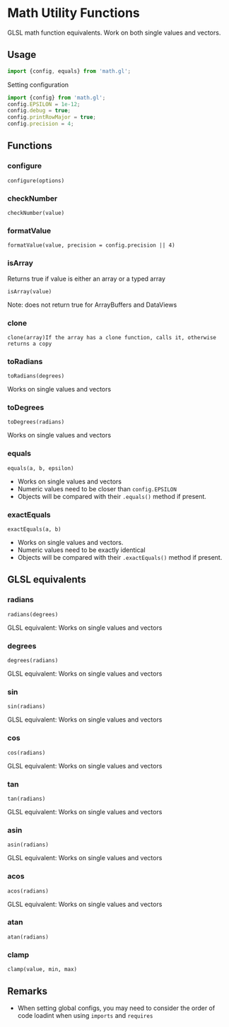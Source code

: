# Math Utility Functions

GLSL math function equivalents. Work on both single values and vectors.


## Usage

```js
import {config, equals} from 'math.gl';
```

Setting configuration
```js
import {config} from 'math.gl';
config.EPSILON = 1e-12;
config.debug = true;
config.printRowMajor = true;
config.precision = 4;
```

## Functions

### configure

`configure(options)`


### checkNumber

`checkNumber(value)`


### formatValue

`formatValue(value, precision = config.precision || 4)`


### isArray

Returns true if value is either an array or a typed array

`isArray(value)`

Note: does not return true for ArrayBuffers and DataViews


### clone

`clone(array)If the array has a clone function, calls it, otherwise returns a copy`


### toRadians

`toRadians(degrees)`

Works on single values and vectors


### toDegrees

`toDegrees(radians)`

Works on single values and vectors


### equals

`equals(a, b, epsilon)`

- Works on single values and vectors
- Numeric values need to be closer than `config.EPSILON`
- Objects will be compared with their `.equals()` method if present.


### exactEquals

`exactEquals(a, b)`

- Works on single values and vectors.
- Numeric values need to be exactly identical
- Objects will be compared with their `.exactEquals()` method if present.


## GLSL equivalents

### radians

`radians(degrees)`

GLSL equivalent: Works on single values and vectors


### degrees

`degrees(radians)`

GLSL equivalent: Works on single values and vectors


### sin

`sin(radians)`

GLSL equivalent: Works on single values and vectors


### cos

`cos(radians)`

GLSL equivalent: Works on single values and vectors


### tan

`tan(radians)`

GLSL equivalent: Works on single values and vectors


### asin

`asin(radians)`

GLSL equivalent: Works on single values and vectors


### acos

`acos(radians)`

GLSL equivalent: Works on single values and vectors


### atan

`atan(radians)`


### clamp

`clamp(value, min, max)`


## Remarks

* When setting global configs, you may need to consider the order of code loadint when using `imports` and `requires`
